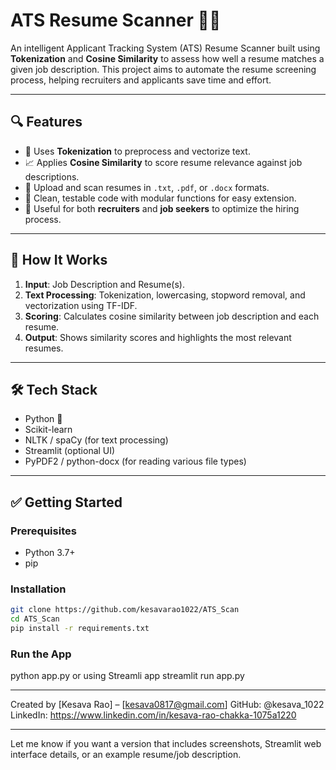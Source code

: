 # ATS Resume Scanner 🧠📄

An intelligent Applicant Tracking System (ATS) Resume Scanner built using **Tokenization** and **Cosine Similarity** to assess how well a resume matches a given job description. This project aims to automate the resume screening process, helping recruiters and applicants save time and effort.

---

## 🔍 Features

- 🔢 Uses **Tokenization** to preprocess and vectorize text.
- 📈 Applies **Cosine Similarity** to score resume relevance against job descriptions.
- 📄 Upload and scan resumes in `.txt`, `.pdf`, or `.docx` formats.
- 🧪 Clean, testable code with modular functions for easy extension.
- 🧠 Useful for both **recruiters** and **job seekers** to optimize the hiring process.

---

## 🚀 How It Works

1. **Input**: Job Description and Resume(s).
2. **Text Processing**: Tokenization, lowercasing, stopword removal, and vectorization using TF-IDF.
3. **Scoring**: Calculates cosine similarity between job description and each resume.
4. **Output**: Shows similarity scores and highlights the most relevant resumes.

---

## 🛠️ Tech Stack

- Python 🐍
- Scikit-learn
- NLTK / spaCy (for text processing)
- Streamlit (optional UI)
- PyPDF2 / python-docx (for reading various file types)

---

## ✅ Getting Started

### Prerequisites

- Python 3.7+
- pip

### Installation

```bash
git clone https://github.com/kesavarao1022/ATS_Scan
cd ATS_Scan
pip install -r requirements.txt
```

### Run the App
python app.py
or using Streamli app
streamlit run app.py

---
Created by [Kesava Rao] – [kesava0817@gmail.com]
GitHub: @kesava_1022
LinkedIn: https://www.linkedin.com/in/kesava-rao-chakka-1075a1220

---
Let me know if you want a version that includes screenshots, Streamlit web interface details, or an example resume/job description.
